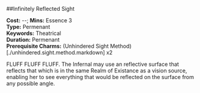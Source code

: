 ##Infinitely Reflected Sight

**Cost:** --; **Mins:** Essence 3<br />
**Type:** Permenant<br />
**Keywords:** Theatrical<br />
**Duration:** Permenant<br />
**Prerequisite Charms:** (Unhindered Sight Method)[./unhindered.sight.method.markdown] x2

FLUFF FLUFF FLUFF.
The Infernal may use an reflective surface that reflects that which is in the same Realm of Existance as a vision source, enabling her to see everything that would be reflected on the surface from any possible angle.

